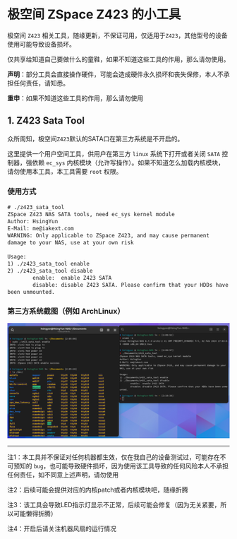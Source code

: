 # 极空间 ZSpace Z423 的小工具

极空间 `Z423` 相关工具，随缘更新，不保证可用，仅适用于`Z423`，其他型号的设备使用可能导致设备损坏。

仅共享给知道自己要做什么的童鞋，如果不知道这些工具的作用，那么请勿使用。

**声明**：部分工具会直接操作硬件，可能会造成硬件永久损坏和丧失保修，本人不承担任何责任，请知悉。

**重申**：如果不知道这些工具的作用，那么请勿使用



## 1. Z423 Sata Tool

众所周知，极空间`Z423`默认的SATA口在第三方系统是不开启的。

这里提供一个用户空间工具，供用户在第三方 `linux` 系统下打开或者关闭 `SATA` 控制器，强依赖 `ec_sys` 内核模块（允许写操作）。如果不知道怎么加载内核模块，请勿使用本工具，本工具需要 `root` 权限。

### 使用方式

```shell
# ./z423_sata_tool
ZSpace Z423 NAS SATA tools, need ec_sys kernel module
Author: HsingYun
E-Mail: me@iakext.com
WARNING: Only applicable to ZSpace Z423, and may cause permanent damage to your NAS, use at your own risk

Usage:
1) ./z423_sata_tool enable
2) ./z423_sata_tool disable
        enable:  enable Z423 SATA
        disable: disable Z423 SATA. Please confirm that your HDDs have been unmounted.
```

### 第三方系统截图（例如 ArchLinux）

![ArchLinux](Screenshot/SATA/z423_sata_tool.png)

---

注1：本工具并不保证对任何机器都生效，仅在我自己的设备测试过，可能存在不可预知的 `bug`，也可能导致硬件损坏，因为使用该工具导致的任何风险本人不承担任何责任，如不同意上述声明，请勿使用

注2：后续可能会提供对应的内核patch或者内核模块吧，随缘折腾

注3：该工具会导致LED指示灯显示不正常，后续可能会修复（因为无关紧要，所以可能懒得折腾）

注4：开启后请关注机器风扇的运行情况
